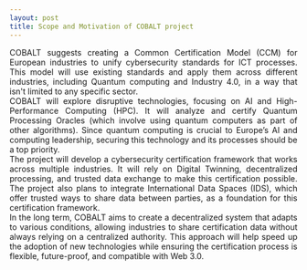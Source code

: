 ```yaml
---
layout: post
title: Scope and Motivation of COBALT project
---
```


<div style="text-align: justify;">
COBALT suggests creating a Common Certification Model (CCM) for European industries to unify cybersecurity standards for ICT processes. This model will use existing standards and apply them across different industries, including Quantum computing and Industry 4.0, in a way that isn't limited to any specific sector.   
</div>
<div style="text-align: justify;">
COBALT will explore disruptive technologies, focusing on AI and High-Performance Computing (HPC). It will analyze and certify Quantum Processing Oracles (which involve using quantum computers as part of other algorithms). Since quantum computing is crucial to Europe’s AI and computing leadership, securing this technology and its processes should be a top priority. 
</div>
<div style="text-align: justify;">
The project will develop a cybersecurity certification framework that works across multiple industries. It will rely on Digital Twinning, decentralized processing, and trusted data exchange to make this certification possible. The project also plans to integrate International Data Spaces (IDS), which offer trusted ways to share data between parties, as a foundation for this certification framework.  
</div>
<div style="text-align: justify;">
In the long term, COBALT aims to create a decentralized system that adapts to various conditions, allowing industries to share certification data without always relying on a centralized authority. This approach will help speed up the adoption of new technologies while ensuring the certification process is flexible, future-proof, and compatible with Web 3.0.  
</div>
